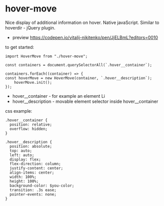 # hover-move
  Nice display of additional information on hover. Native javaScript. Similar to hoverdir - jQuery plugin.
  
  - preview https://codepen.io/vitalij-nikitenko/pen/JjELBmL?editors=0010

to get started:

```
import HoverMove from "./hover-move";

const containers = document.querySelectorAll(`.hover__container`);

containers.forEach((container) => {
const hoverMove = new HoverMove(container, `.hover__description`);
    hoverMove.init();
});
```

- hover__container - for example an element Li
- hover__description - movable element selector inside hover__container

css example:

```
.hover__container {
  position: relative;
  overflow: hidden;
}

.hover__description {
  position: absolute;
  top: auto;
  left: auto;
  display: flex;
  flex-direction: column;
  justify-content: center;
  align-items: center;
  width: 100%;
  height: 100%;
  background-color: $you-color;
  transition: .3s ease;
  pointer-events: none;
}

```
